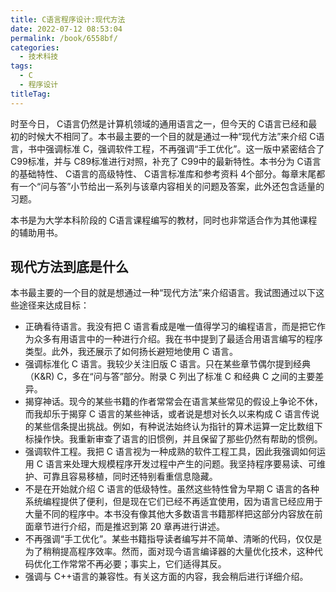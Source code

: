 ```yaml
---
title: C语言程序设计:现代方法
date: 2022-07-12 08:53:04
permalink: /book/6558bf/
categories:
  - 技术科技
tags:
  - C
  - 程序设计
titleTag: 
---
```


时至今日， C语言仍然是计算机领域的通用语言之一，但今天的 C语言已经和最初的时候大不相同了。本书最主要的一个目的就是通过一种“现代方法”来介绍 C语言，书中强调标准 C，强调软件工程，不再强调“手工优化”。这一版中紧密结合了 C99标准，并与 C89标准进行对照，补充了 C99中的最新特性。本书分为 C语言的基础特性、 C语言的高级特性、 C语言标准库和参考资料 4个部分。每章末尾都有一个“问与答”小节给出一系列与该章内容相关的问题及答案，此外还包含适量的习题。

本书是为大学本科阶段的 C语言课程编写的教材，同时也非常适合作为其他课程的辅助用书。

<!-- more -->

## 现代方法到底是什么

本书最主要的一个目的就是想通过一种“现代方法”来介绍语言。我试图通过以下这些途径来达成目标：

- 正确看待语言。我没有把 C 语言看成是唯一值得学习的编程语言，而是把它作为众多有用语言中的一种进行介绍。我在书中提到了最适合用语言编写的程序类型。此外，我还展示了如何扬长避短地使用 C 语言。
- 强调标准化 C 语言。我较少关注旧版 C 语言。只在某些章节偶尔提到经典（K&R) C，多在“问与答”部分。附录 C 列出了标准 C 和经典 C 之间的主要差异。
- 揭穿神话。现今的某些书籍的作者常常会在语言某些常见的假设上争论不休，而我却乐于揭穿 C 语言的某些神话，或者说是想对长久以来构成 C 语言传说的某些信条提出挑战。例如，有种说法始终认为指针的算术运算一定比数组下标操作快。我重新审查了语言的旧惯例，并且保留了那些仍然有帮助的惯例。
- 强调软件工程。我把 C 语言视为一种成熟的软件工程工具，因此我强调如何运用 C 语言来处理大规模程序开发过程中产生的问题。我坚持程序要易读、可维护、可靠且容易移植，同时还特别看重信息隐藏。
- 不是在开始就介绍 C 语言的低级特性。虽然这些特性曾为早期 C 语言的各种系统编程提供了便利，但是现在它们已经不再适宜使用，因为语言已经应用于大量不同的程序中。本书没有像其他大多数语言书籍那样把这部分内容放在前面章节进行介绍，而是推迟到第 20 章再进行讲述。
- 不再强调“手工优化”。某些书籍指导读者编写并不简单、清晰的代码，仅仅是为了稍稍提高程序效率。然而，面对现今语言编译器的大量优化技术，这种代码优化工作常常不再必要；事实上，它们适得其反。
- 强调与 C++语言的兼容性。有关这方面的内容，我会稍后进行详细介绍。

<BookShelf
album="https://cdn.staticaly.com/gh/jonsam-ng/image-hosting@master/oxygen-space/image.4xrhjlmlb5k0.png"
:pages="428"
link="https://www.aliyundrive.com/s/QP6YftUkbv2"
douban="https://book.douban.com/subject/4279678/"
author="K. N. King"
publisher="人民邮电出版社"
intro="本书最主要的一个目的就是通过一种“现代方法”来介绍 C语言，书中强调标准 C，强调软件工程，不再强调“手工优化”。本书分为 C语言的基础特性、 C语言的高级特性、 C语言标准库和参考资料 4个部分。"
lang="中文"
/>
